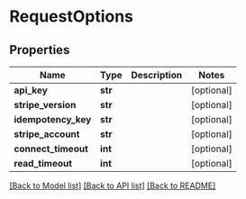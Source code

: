 # RequestOptions

## Properties
Name | Type | Description | Notes
------------ | ------------- | ------------- | -------------
**api_key** | **str** |  | [optional] 
**stripe_version** | **str** |  | [optional] 
**idempotency_key** | **str** |  | [optional] 
**stripe_account** | **str** |  | [optional] 
**connect_timeout** | **int** |  | [optional] 
**read_timeout** | **int** |  | [optional] 

[[Back to Model list]](../README.md#documentation-for-models) [[Back to API list]](../README.md#documentation-for-api-endpoints) [[Back to README]](../README.md)


